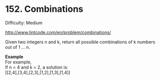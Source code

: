 # 152. Combinations

Difficulty: Medium

http://www.lintcode.com/en/problem/combinations/

Given two integers n and k, return all possible combinations of k numbers out of 1 ... n.

**Example**  
For example,  
If n = 4 and k = 2, a solution is:  
[[2,4],[3,4],[2,3],[1,2],[1,3],[1,4]]
